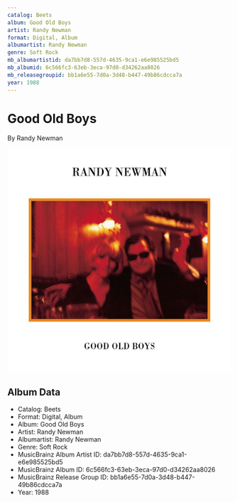 ```yaml
---
catalog: Beets
album: Good Old Boys
artist: Randy Newman
format: Digital, Album
albumartist: Randy Newman
genre: Soft Rock
mb_albumartistid: da7bb7d8-557d-4635-9ca1-e6e985525bd5
mb_albumid: 6c566fc3-63eb-3eca-97d0-d34262aa8026
mb_releasegroupid: bb1a6e55-7d0a-3d48-b447-49b86cdcca7a
year: 1988
---
```


# Good Old Boys

By Randy Newman

![](../../assets/beetscovers/Randy_Newman-Good_Old_Boys.jpg)

## Album Data

- Catalog: Beets
- Format: Digital, Album
- Album: Good Old Boys
- Artist: Randy Newman
- Albumartist: Randy Newman
- Genre: Soft Rock
- MusicBrainz Album Artist ID: da7bb7d8-557d-4635-9ca1-e6e985525bd5
- MusicBrainz Album ID: 6c566fc3-63eb-3eca-97d0-d34262aa8026
- MusicBrainz Release Group ID: bb1a6e55-7d0a-3d48-b447-49b86cdcca7a
- Year: 1988

